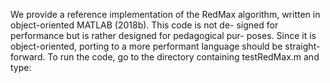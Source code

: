 We provide a reference implementation of the RedMax algorithm, written in object-oriented MATLAB (2018b). This code is not de- signed for performance but is rather designed for pedagogical pur- poses. Since it is object-oriented, porting to a more performant language should be straight-forward. To run the code, go to the directory containing testRedMax.m and type:

